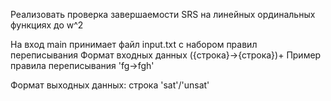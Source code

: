 Реализовать проверка завершаемости SRS на линейных ординальных функциях до w^2

На вход main принимает файл input.txt с набором правил переписывания
Формат входных данных ({строка}->{строка})+
Пример правила переписывания 'fg->fgh'

Формат выходных данных: строка 'sat'/'unsat'
